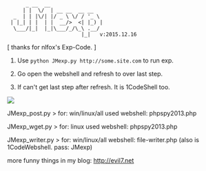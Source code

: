 ```
      _ __  __
     | |  \/  | __ __  __ __
  _  | | |\/| |/ _ \ \/ / '_ \
 | |_| | |  | |  __/>  <| |_) |
  \___/|_|  |_|\___/_/\_\ .__/
                        |_|   v:2015.12.16
```

 [ thanks for nlfox's Exp-Code. ]

1. Use `python JMexp.py http://some.site.com` to run exp.

2. Go open the webshell and refresh to over last step.

3. If can't get last step after refresh. It is 1CodeShell too.

![](http://evil7.net/content/images/2015/12/QQ20151217-2-2x.png)

JMexp_post.py > for: win/linux/all used webshell: phpspy2013.php

JMexp_wget.py > for: linux used webshell: phpspy2013.php

JMexp_writer.py > for: win/linux/all webshell: file-writer.php (also is 1CodeWebshell. pass: JMexp)

more funny things in my blog: http://evil7.net
